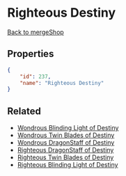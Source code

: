 # Righteous Destiny

<no description available>

[Back to mergeShop](../merge-shops.md)

## Properties

```json
{
    "id": 237,
    "name": "Righteous Destiny"
}
```

## Related

- [Wondrous Blinding Light of Destiny](../items/13662-wondrous-blinding-light-of-destiny.md)
- [Wondrous Twin Blades of Destiny](../items/13663-wondrous-twin-blades-of-destiny.md)
- [Wondrous DragonStaff of Destiny](../items/13664-wondrous-dragonstaff-of-destiny.md)
- [Righteous DragonStaff of Destiny](../items/13661-righteous-dragonstaff-of-destiny.md)
- [Righteous Twin Blades of Destiny](../items/13660-righteous-twin-blades-of-destiny.md)
- [Righteous Blinding Light of Destiny](../items/13659-righteous-blinding-light-of-destiny.md)

